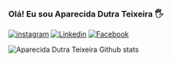 ### Olá! Eu sou Aparecida Dutra Teixeira 🖐️

[![instagram](https://img.shields.io/badge/Instagram-E4405F?style=for-the-badge&logo=instagram&logoColor=white)](https://aparecidadutrateixeira)
[![Linkedin](https://img.shields.io/badge/LinkedIn-0077B5?style=for-the-badge&logo=linkedin&logoColor=white)](https://aparecida-dutra-teixeira)
[![Facebook](https://img.shields.io/badge/Facebook-1877F2?style=for-the-badge&logo=facebook&logoColor=white)](https://aparecidadutrateixeira.teixeira)

![Aparecida Dutra Teixeira Github stats](https:github-readme-stats.vercel.app/api?username=aparecidadutrateixeira&show_icons=true&theme=onedarkl)
